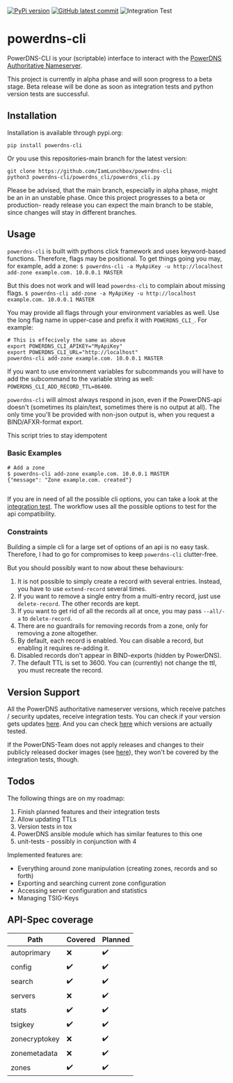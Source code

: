 [![PyPi version](https://badgen.net/pypi/v/powerdns-cli/)](ttps://pypi.org/project/powerdns-cli/)
[![GitHub latest commit](https://badgen.net/github/last-commit/IamLunchbox/powerdns-cli)](https://github.com/IamLunchbox/powerdns-cli/commits)
![Integration Test](https://github.com/IamLunchbox/powerdns-cli/actions/workflows/integration.yml/badge.svg)

# powerdns-cli
PowerDNS-CLI is your (scriptable) interface to interact with the
[PowerDNS Authoritative Nameserver](https://doc.powerdns.com/authoritative/).

This project is currently in alpha phase and will soon progress to a beta stage.
Beta release will be done as soon as integration tests and python version tests
are successful.

## Installation
Installation is available through pypi.org:

`pip install powerdns-cli`

Or you use this repositories-main branch for the latest version:

```shell
git clone https://github.com/IamLunchbox/powerdns-cli
python3 powerdns-cli/powerdns_cli/powerdns_cli.py
```

Please be advised, that the main branch, especially in alpha phase, might be
an in an unstable phase. Once this project progresses to a beta or production-
ready release you can expect the main branch to be stable, since changes will
stay in different branches.

## Usage
`powerdns-cli` is built with pythons click framework and uses keyword-based functions.
Therefore, flags may be positional. To get things going you may, for example, add a zone:
`$ powerdns-cli -a MyApiKey -u http://localhost add-zone example.com. 10.0.0.1 MASTER`

But this does not work and will lead `powerdns-cli` to complain about missing flags.
`$ powerdns-cli add-zone -a MyApiKey -u http://localhost example.com. 10.0.0.1 MASTER`


You may provide all flags through your environment variables as well. Use the long
flag name in upper-case and prefix it with `POWERDNS_CLI_`. For example:

```shell
# This is effecively the same as above
export POWERDNS_CLI_APIKEY="MyApiKey"
export POWERDNS_CLI_URL="http://localhost"
powerdns-cli add-zone example.com. 10.0.0.1 MASTER
```

If you want to use environment variables for subcommands you will have to add
the subcommand to the variable string as well: `POWERDNS_CLI_ADD_RECORD_TTL=86400`.

`powerdns-cli` will almost always respond in json, even if the PowerDNS-api doesn't
(sometimes its plain/text, sometimes there is no output at all).
The only time you'll be provided with non-json output is, when you request a
BIND/AFXR-format export.

This script tries to stay idempotent
### Basic Examples
```shell
# Add a zone
$ powerdns-cli add-zone example.com. 10.0.0.1 MASTER
{"message": "Zone example.com. created"}


```

If you are in need of all the possible cli options, you can take a look
at the [integration test](https://github.com/IamLunchbox/powerdns-cli/blob/main/.github/workflows/integration.yml).
The workflow uses all the possible options to test for the api compatibility.

### Constraints
Building a simple cli for a large set of options of an api is no easy task.
Therefore, I had to go for compromises to keep `powerdns-cli` clutter-free.

But you should possibly want to now about these behaviours:
1. It is not possible to simply create a record with several entries. Instead, you have to use `extend-record` several times.
2. If you want to remove a single entry from a multi-entry record, just use `delete-record`. The other records are kept.
3. If you want to get rid of all the records all at once, you may pass `--all/-a` to `delete-record`.
4. There are no guardrails for removing records from a zone, only for removing a zone altogether.
5. By default, each record is enabled. You can disable a record, but enabling it requires re-adding it.
6. Disabled records don't appear in BIND-exports (hidden by PowerDNS).
7. The default TTL is set to 3600. You can (currently) not change the ttl, you must recreate the record.

## Version Support
All the PowerDNS authoritative nameserver versions, which receive
patches / security updates, receive integration tests. You can check if
your version gets updates [here](https://doc.powerdns.com/authoritative/appendices/EOL.html).
And you can check [here]() which versions are actually tested.

If the PowerDNS-Team does not apply releases and changes to their publicly
released docker images (see [here](https://hub.docker.com/r/powerdns/)), they
won't be covered by the integration tests, though.

## Todos
The following things are on my roadmap:
1. Finish planned features and their integration tests
2. Allow updating TTLs
3. Version tests in tox
4. PowerDNS ansible module which has similar features to this one
5. unit-tests - possibly in conjunction with 4

Implemented features are:
- Everything around zone manipulation (creating zones, records and so forth)
- Exporting and searching current zone configuration
- Accessing server configuration and statistics
- Managing TSIG-Keys

## API-Spec coverage

| Path          | Covered            | Planned            |
|---------------|--------------------|--------------------|
| autoprimary   | :x:                | :heavy_check_mark: |
| config        | :heavy_check_mark: | :heavy_check_mark: |
| search        | :heavy_check_mark: | :heavy_check_mark: |
| servers       | :x:                | :heavy_check_mark: |
| stats         | :heavy_check_mark: | :heavy_check_mark: |
| tsigkey       | :heavy_check_mark: | :heavy_check_mark: |
| zonecryptokey | :x:                | :heavy_check_mark: |
| zonemetadata  | :x:                | :heavy_check_mark: |
| zones         | :heavy_check_mark: | :heavy_check_mark: |
